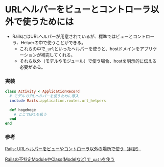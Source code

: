 # URLヘルパーをビューとコントローラ以外で使うためには
- RailsにはURLヘルパーが用意されているが、標準ではビューとコントローラ、Helperの中で使うことができる。
  - これらの中で`_url`といったヘルパーを使うと、hostドメインをアプリケーションが補完してくれる。
  - それら以外（モデルやモジュール）で使う場合、hostを明示的に伝える必要がある。

### 実装
```rb
class Activity < ApplicationRecord
  # モデルでURLヘルパーを使うために導入
  include Rails.application.routes.url_helpers
  
  def hogehoge
    # ここでURLを扱う
  end
end
```

### 参考
[Rails: URLヘルパーをビューやコントローラ以外の場所で使う（翻訳）](https://techracho.bpsinc.jp/hachi8833/2021_03_05/104476)

[Railsの不特定ModuleやClass(Modelなど)で`_path`を使う](https://qiita.com/jerrywdlee/items/f91c9ea01055cb74083c)
